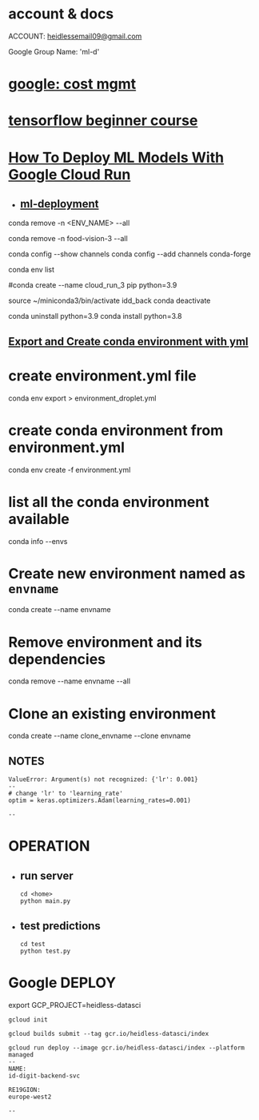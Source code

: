 
# account & docs
ACCOUNT: heidlessemail09@gmail.com

Google Group Name: 'ml-d'


# [google: cost mgmt](https://console.cloud.google.com/billing/01FE37-94F24B-C379DD/reports/cost-breakdown?hl=en)
# [tensorflow beginner course](https://www.youtube.com/watch?v=hvgnX1gbsLA&list=PLqnslRFeH2Uqfv1Vz3DqeQfy0w20ldbaV&index=1)

# [How To Deploy ML Models With Google Cloud Run](https://www.youtube.com/watch?v=vieoHqt7pxo&t=75s)
- ## [ml-deployment](https://github.com/patrickloeber/ml-deployment/tree/main)

conda remove -n <ENV_NAME> --all

conda remove -n food-vision-3 --all

conda config --show channels
conda config --add channels conda-forge

conda env list

#conda create --name cloud_run_3 pip python=3.9

source ~/miniconda3/bin/activate idd_back
conda deactivate

<!-- 
conda install Flask --channel conda-forge
conda install gunicorn --channel conda-forge
conda install tensorflow=2.15 --channel conda-forge
conda install numpy --channel conda-forge
conda install pillow --channel conda-forge

conda install jupyter
conda install streamlit=1.3.1 --channel conda-forge
conda install requests=2.25.1 --channel conda-forge
conda install protobuf=3.14.0 --channel conda-forge

google_api_python_client==1.12.8
 -->

conda uninstall python=3.9
conda install python=3.8

[Export and Create conda environment with yml](https://shandou.medium.com/export-and-create-conda-environment-with-yml-5de619fe5a2)
--

# create environment.yml file
conda env export > environment_droplet.yml

# create conda environment from environment.yml
conda env create -f environment.yml

# list all the conda environment available
conda info --envs 

# Create new environment named as `envname`
conda create --name envname

# Remove environment and its dependencies
conda remove --name envname --all

# Clone an existing environment
conda create --name clone_envname --clone envname


## NOTES
```
ValueError: Argument(s) not recognized: {'lr': 0.001}
--
# change 'lr' to 'learning_rate'
optim = keras.optimizers.Adam(learning_rates=0.001)

--

```



# OPERATION
- ## run server
  ```
  cd <home>
  python main.py

  ```

- ## test predictions
  ```
  cd test
  python test.py

  ```

# Google DEPLOY

export GCP_PROJECT=heidless-datasci

```
gcloud init

gcloud builds submit --tag gcr.io/heidless-datasci/index

gcloud run deploy --image gcr.io/heidless-datasci/index --platform managed
--
NAME:
id-digit-backend-svc

RE19GION:
europe-west2

--

```
